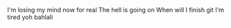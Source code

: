 I'm losing my mind now for real 
The hell is going on 
When will I finish git I'm tired 
yoh bahlali
